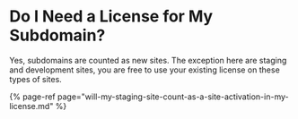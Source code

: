 # Do I Need a License for My Subdomain?

Yes, subdomains are counted as new sites. The exception here are staging and development sites, you are free to use your existing license on these types of sites.

{% page-ref page="will-my-staging-site-count-as-a-site-activation-in-my-license.md" %}



